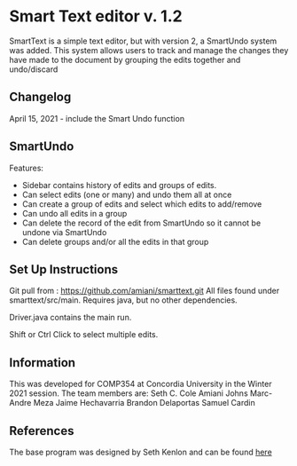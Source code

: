 # Smart Text editor v. 1.2
SmartText is a simple text editor, but with version 2, a SmartUndo system was added. This system allows users to track and manage the changes they have made to the document by grouping the edits together and undo/discard


## Changelog
April 15, 2021 - include the Smart Undo function

## SmartUndo
Features:
- Sidebar contains history of edits and groups of edits.
- Can select edits (one or many) and undo them all at once
- Can create a group of edits and select which edits to add/remove
- Can undo all edits in a group
- Can delete the record of the edit from SmartUndo so it cannot be undone via SmartUndo
- Can delete groups and/or all the edits in that group

## Set Up Instructions
Git pull from : https://github.com/amiani/smarttext.git
All files found under smarttext/src/main.
Requires java, but no other dependencies.

Driver.java contains the main run.

Shift or Ctrl Click to select multiple edits.


## Information
This was developed for COMP354 at Concordia University in the Winter 2021 session.
The team members are:
Seth C. Cole
Amiani Johns
Marc-Andre Meza
Jaime Hechavarria
Brandon Delaportas
Samuel Cardin

## References
The base program was designed by Seth Kenlon and can be found [here](https://opensource.com/article/20/12/write-your-own-text-editor)
